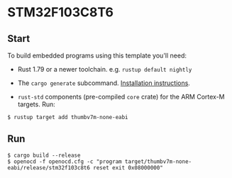 # STM32F103C8T6

## Start

To build embedded programs using this template you'll need:

- Rust 1.79 or a newer toolchain. e.g. `rustup default nightly`

- The `cargo generate` subcommand. [Installation
  instructions](https://github.com/ashleygwilliams/cargo-generate#installation).

- `rust-std` components (pre-compiled `core` crate) for the ARM Cortex-M
  targets. Run:

```console
$ rustup target add thumbv7m-none-eabi
```

## Run

```console
$ cargo build --release
$ openocd -f openocd.cfg -c "program target/thumbv7m-none-eabi/release/stm32f103c8t6 reset exit 0x08000000"
```
